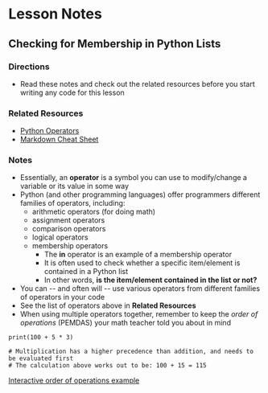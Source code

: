 # Lesson Notes
## Checking for Membership in Python Lists

### Directions
- Read these notes and check out the related resources before you start writing any code for this lesson


### Related Resources
- [Python Operators](https://www.w3schools.com/python/python_operators.asp)
- [Markdown Cheat Sheet](https://www.markdownguide.org/cheat-sheet/)


### Notes

- Essentially, an **operator** is a symbol you can use to modify/change a variable or its value in some way
- Python (and other programming languages) offer programmers different families of operators, including:
  - arithmetic operators (for doing math)
  - assignment operators
  - comparison operators
  - logical operators
  - membership operators
    - The **in** operator is an example of a membership operator
    - It is often used to check whether a specific item/element is contained in a Python list
    - In other words, **is the item/element contained in the list or not?**
- You can -- and often will -- use various operators from different families of operators in your code
- See the list of operators above in **Related Resources**
- When using multiple operators together, remember to keep the *order of operations* (PEMDAS) your math teacher told you about in mind

```
print(100 + 5 * 3)

# Multiplication has a higher precedence than addition, and needs to be evaluated first
# The calculation above works out to be: 100 + 15 = 115
```
[Interactive order of operations example](https://www.w3schools.com/python/trypython.asp?filename=demo_precedence_multiplication)

